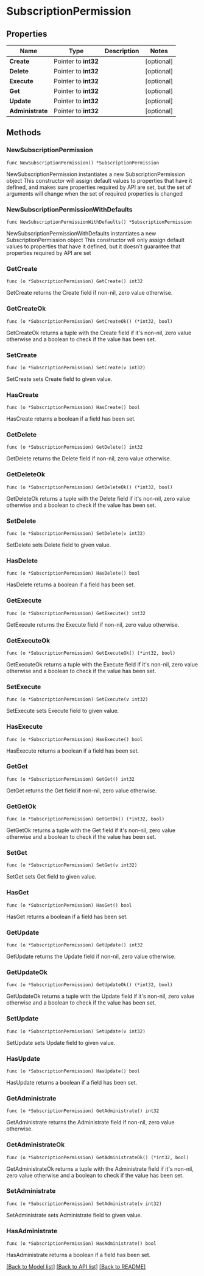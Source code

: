 # SubscriptionPermission

## Properties

Name | Type | Description | Notes
------------ | ------------- | ------------- | -------------
**Create** | Pointer to **int32** |  | [optional] 
**Delete** | Pointer to **int32** |  | [optional] 
**Execute** | Pointer to **int32** |  | [optional] 
**Get** | Pointer to **int32** |  | [optional] 
**Update** | Pointer to **int32** |  | [optional] 
**Administrate** | Pointer to **int32** |  | [optional] 

## Methods

### NewSubscriptionPermission

`func NewSubscriptionPermission() *SubscriptionPermission`

NewSubscriptionPermission instantiates a new SubscriptionPermission object
This constructor will assign default values to properties that have it defined,
and makes sure properties required by API are set, but the set of arguments
will change when the set of required properties is changed

### NewSubscriptionPermissionWithDefaults

`func NewSubscriptionPermissionWithDefaults() *SubscriptionPermission`

NewSubscriptionPermissionWithDefaults instantiates a new SubscriptionPermission object
This constructor will only assign default values to properties that have it defined,
but it doesn't guarantee that properties required by API are set

### GetCreate

`func (o *SubscriptionPermission) GetCreate() int32`

GetCreate returns the Create field if non-nil, zero value otherwise.

### GetCreateOk

`func (o *SubscriptionPermission) GetCreateOk() (*int32, bool)`

GetCreateOk returns a tuple with the Create field if it's non-nil, zero value otherwise
and a boolean to check if the value has been set.

### SetCreate

`func (o *SubscriptionPermission) SetCreate(v int32)`

SetCreate sets Create field to given value.

### HasCreate

`func (o *SubscriptionPermission) HasCreate() bool`

HasCreate returns a boolean if a field has been set.

### GetDelete

`func (o *SubscriptionPermission) GetDelete() int32`

GetDelete returns the Delete field if non-nil, zero value otherwise.

### GetDeleteOk

`func (o *SubscriptionPermission) GetDeleteOk() (*int32, bool)`

GetDeleteOk returns a tuple with the Delete field if it's non-nil, zero value otherwise
and a boolean to check if the value has been set.

### SetDelete

`func (o *SubscriptionPermission) SetDelete(v int32)`

SetDelete sets Delete field to given value.

### HasDelete

`func (o *SubscriptionPermission) HasDelete() bool`

HasDelete returns a boolean if a field has been set.

### GetExecute

`func (o *SubscriptionPermission) GetExecute() int32`

GetExecute returns the Execute field if non-nil, zero value otherwise.

### GetExecuteOk

`func (o *SubscriptionPermission) GetExecuteOk() (*int32, bool)`

GetExecuteOk returns a tuple with the Execute field if it's non-nil, zero value otherwise
and a boolean to check if the value has been set.

### SetExecute

`func (o *SubscriptionPermission) SetExecute(v int32)`

SetExecute sets Execute field to given value.

### HasExecute

`func (o *SubscriptionPermission) HasExecute() bool`

HasExecute returns a boolean if a field has been set.

### GetGet

`func (o *SubscriptionPermission) GetGet() int32`

GetGet returns the Get field if non-nil, zero value otherwise.

### GetGetOk

`func (o *SubscriptionPermission) GetGetOk() (*int32, bool)`

GetGetOk returns a tuple with the Get field if it's non-nil, zero value otherwise
and a boolean to check if the value has been set.

### SetGet

`func (o *SubscriptionPermission) SetGet(v int32)`

SetGet sets Get field to given value.

### HasGet

`func (o *SubscriptionPermission) HasGet() bool`

HasGet returns a boolean if a field has been set.

### GetUpdate

`func (o *SubscriptionPermission) GetUpdate() int32`

GetUpdate returns the Update field if non-nil, zero value otherwise.

### GetUpdateOk

`func (o *SubscriptionPermission) GetUpdateOk() (*int32, bool)`

GetUpdateOk returns a tuple with the Update field if it's non-nil, zero value otherwise
and a boolean to check if the value has been set.

### SetUpdate

`func (o *SubscriptionPermission) SetUpdate(v int32)`

SetUpdate sets Update field to given value.

### HasUpdate

`func (o *SubscriptionPermission) HasUpdate() bool`

HasUpdate returns a boolean if a field has been set.

### GetAdministrate

`func (o *SubscriptionPermission) GetAdministrate() int32`

GetAdministrate returns the Administrate field if non-nil, zero value otherwise.

### GetAdministrateOk

`func (o *SubscriptionPermission) GetAdministrateOk() (*int32, bool)`

GetAdministrateOk returns a tuple with the Administrate field if it's non-nil, zero value otherwise
and a boolean to check if the value has been set.

### SetAdministrate

`func (o *SubscriptionPermission) SetAdministrate(v int32)`

SetAdministrate sets Administrate field to given value.

### HasAdministrate

`func (o *SubscriptionPermission) HasAdministrate() bool`

HasAdministrate returns a boolean if a field has been set.


[[Back to Model list]](../README.md#documentation-for-models) [[Back to API list]](../README.md#documentation-for-api-endpoints) [[Back to README]](../README.md)


